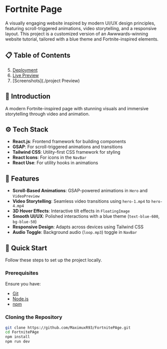 # Fortnite Page

A visually engaging website inspired by modern UI/UX design principles, featuring scroll-triggered animations, video storytelling, and a responsive layout. This project is a customized version of an Awwwards-winning website tutorial, tailored with a blue theme and Fortnite-inspired elements.

## 📋 Table of Contents

  
5. [Deployment](#deployment)  
6. [Live Preview](https://precious-froyo-c09f17.netlify.app/)  
8. [Screenshots](./project Preview)

## 🤖 Introduction

A modern Fortnite-inspired page with stunning visuals and immersive storytelling through video and animation.

## ⚙️ Tech Stack

- **React.js**: Frontend framework for building components  
- **GSAP**: For scroll-triggered animations and transitions  
- **Tailwind CSS**: Utility-first CSS framework for styling  
- **React Icons**: For icons in the `NavBar`  
- **React Use**: For utility hooks in animations  

## 🔋 Features

- **Scroll-Based Animations**: GSAP-powered animations in `Hero` and `VideoPreview`  
- **Video Storytelling**: Seamless video transitions using `hero-1.mp4` to `hero-4.mp4`  
- **3D Hover Effects**: Interactive tilt effects in `FloatingImage`  
- **Smooth UI/UX**: Polished interactions with a blue theme (`text-blue-600`, `bg-blue-50`)  
- **Responsive Design**: Adapts across devices using Tailwind CSS  
- **Audio Toggle**: Background audio (`loop.mp3`) toggle in `NavBar`  

## 🤸 Quick Start

Follow these steps to set up the project locally.

### Prerequisites

Ensure you have:  
- [Git](https://git-scm.com/)  
- [Node.js](https://nodejs.org/en)  
- [npm](https://www.npmjs.com/)

### Cloning the Repository

```bash
git clone https://github.com/MaximuxR93/FortnitePAge.git
cd FortnitePAge
npm install
npm run dev
